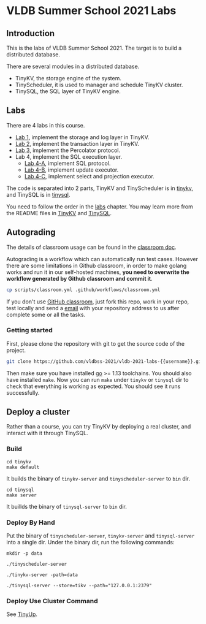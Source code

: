 # VLDB Summer School 2021 Labs

## Introduction

This is the labs of VLDB Summer School 2021. The target is to build a distributed database.

There are several modules in a distributed database.

- TinyKV, the storage engine of the system.
- TinyScheduler, it is used to manager and schedule TinyKV cluster.
- TinySQL, the SQL layer of TinyKV engine.

## Labs

There are 4 labs in this course.

- [Lab 1](./tinykv/doc_ss/lab1.md), implement the storage and log layer in TinyKV.
- [Lab 2](./tinykv/doc_ss/lab2.md), implement the transaction layer in TinyKV.
- [Lab 3](./tinysql/doc_ss/lab3-README-zh_CN.md), implement the Percolator protocol.
- Lab 4, implement the SQL execution layer.
    - [Lab 4-A](./tinysql/doc_ss/lab4a-README-zh_CN.md), implement SQL protocol.
    - [Lab 4-B](./tinysql/doc_ss/lab4b-README-zh_CN.md), implement update executor.
    - [Lab 4-C](./tinysql/doc_ss/lab4c-README-zh_CN.md), implement select and projection executor.

The code is separated into 2 parts, TinyKV and TinyScheduler is in [tinykv](./tinykv), and TinySQL is in [tinysql](./tinysql). 

You need to follow the order in the [labs](#labs) chapter. You may learn more from the README files in [TinyKV](./tinykv/README.md) and [TinySQL](./tinysql/README.md).

## Autograding

The details of classroom usage can be found in the [classroom doc](./docs/classroom.md).

Autograding is a workflow which can automatically run test cases. However there are some limitations in Github classroom, in order to make golang works and run it in our self-hosted machines, **you need to overwrite the workflow generated by Github classroom and commit it**.

```sh
cp scripts/classroom.yml .github/workflows/classroom.yml
```

If you don't use [GitHub classroom](https://classroom.github.com/), just fork this repo, work in your repo, test locally and send a [email](mailto:vldbss.2021@pingcap.com) with your repository address to us after complete some or all the tasks.

### Getting started

First, please clone the repository with git to get the source code of the project.

``` bash
git clone https://github.com/vldbss-2021/vldb-2021-labs-{{username}}.git
```

Then make sure you have installed [go](https://golang.org/doc/install) >= 1.13 toolchains. You should also have installed `make`.
Now you can run `make` under `tinykv` or `tinysql` dir to check that everything is working as expected. You should see it runs successfully.

## Deploy a cluster

Rather than a course, you can try TinyKV by deploying a real cluster, and interact with it through TinySQL.

### Build

```
cd tinykv
make default
```

It builds the binary of `tinykv-server` and `tinyscheduler-server` to `bin` dir.

```
cd tinysql
make server
```

It buillds the binary of `tinysql-server` to `bin` dir.


### Deploy By Hand

Put the binary of `tinyscheduler-server`, `tinykv-server` and `tinysql-server` into a single dir.
Under the binary dir, run the following commands:

```
mkdir -p data
```

```
./tinyscheduler-server
```

```
./tinykv-server -path=data
```

```
./tinysql-server --store=tikv --path="127.0.0.1:2379"
```

### Deploy Use Cluster Command

See [TinyUp](https://github.com/vldbss-2021/tinyup).
